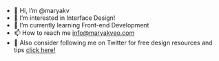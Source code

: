 - 👋 Hi, I’m @maryakv
- 👀 I’m interested in Interface Design!
- 🌱 I’m currently learning Front-end Development
- 📫 How to reach me info@maryakveo.com
- 🐤 Also consider following me on Twitter for free design resources and tips [click here!](https://twitter.com/akveo_inc)


<!---
maryakv/maryakv is a ✨ special ✨ repository because its `README.md` (this file) appears on your GitHub profile.
You can click the Preview link to take a look at your changes.
--->
